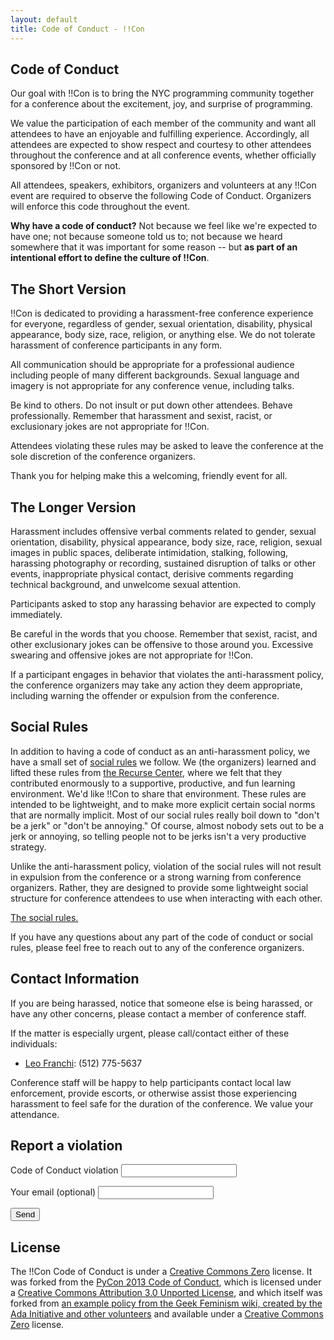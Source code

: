 ```yaml
---
layout: default
title: Code of Conduct - !!Con
---
```


## Code of Conduct

Our goal with !!Con is to bring the NYC programming community together
for a conference about the excitement, joy, and surprise of
programming.

We value the participation of each member of the community and want
all attendees to have an enjoyable and fulfilling
experience. Accordingly, all attendees are expected to show respect
and courtesy to other attendees throughout the conference and at all
conference events, whether officially sponsored by !!Con or not.

All attendees, speakers, exhibitors, organizers and volunteers at any
!!Con event are required to observe the following Code of
Conduct. Organizers will enforce this code throughout the event.

**Why have a code of conduct?** Not because we feel like we're
expected to have one; not because someone told us to; not because we
heard somewhere that it was important for some reason -- but **as part
of an intentional effort to define the culture of !!Con**.

## The Short Version

!!Con is dedicated to providing a harassment-free conference
experience for everyone, regardless of gender, sexual orientation,
disability, physical appearance, body size, race, religion, or
anything else. We do not tolerate harassment of conference
participants in any form.

All communication should be appropriate for a professional audience
including people of many different backgrounds. Sexual language and
imagery is not appropriate for any conference venue, including talks.

Be kind to others. Do not insult or put down other attendees. Behave
professionally. Remember that harassment and sexist, racist, or
exclusionary jokes are not appropriate for !!Con.

Attendees violating these rules may be asked to leave the conference
at the sole discretion of the conference organizers.

Thank you for helping make this a welcoming, friendly event for all.

## The Longer Version

Harassment includes offensive verbal comments related to gender,
sexual orientation, disability, physical appearance, body size, race,
religion, sexual images in public spaces, deliberate intimidation,
stalking, following, harassing photography or recording, sustained
disruption of talks or other events, inappropriate physical contact,
derisive comments regarding technical background, and unwelcome sexual
attention.

Participants asked to stop any harassing behavior are expected to
comply immediately.

Be careful in the words that you choose. Remember that sexist, racist,
and other exclusionary jokes can be offensive to those around
you. Excessive swearing and offensive jokes are not appropriate for
!!Con.

If a participant engages in behavior that violates the anti-harassment
policy, the conference organizers may take any action they deem
appropriate, including warning the offender or expulsion from the
conference.

## Social Rules

In addition to having a code of conduct as an anti-harassment policy,
we have a small set of
[social rules](https://www.recurse.com/manual#sub-sec-social-rules) we
follow. We (the organizers) learned and lifted these rules from
[the Recurse Center](https://www.recurse.com/), where we felt that
they contributed enormously to a supportive, productive, and fun
learning environment. We'd like !!Con to share that environment. These
rules are intended to be lightweight, and to make more explicit
certain social norms that are normally implicit. Most of our social
rules really boil down to "don't be a jerk" or "don't be annoying." Of
course, almost nobody sets out to be a jerk or annoying, so telling
people not to be jerks isn't a very productive strategy.

Unlike the anti-harassment policy, violation of the social rules will
not result in expulsion from the conference or a strong warning from
conference organizers.  Rather, they are designed to provide some
lightweight social structure for conference attendees to use when
interacting with each other.

[The social rules.](https://www.recurse.com/manual#sub-sec-social-rules)
          
If you have any questions about any part of the code of conduct or
social rules, please feel free to reach out to any of the conference
organizers.

## Contact Information

If you are being harassed, notice that someone else is being harassed,
or have any other concerns, please contact a member of conference
staff.

If the matter is especially urgent, please call/contact either of
these individuals:

  * [Leo Franchi](mailto:lfranchi@gmail.com): (512) 775-5637

Conference staff will be happy to help participants contact local law
enforcement, provide escorts, or otherwise assist those experiencing
harassment to feel safe for the duration of the conference. We value
your attendance.
        
## Report a violation
<form action="https://formspree.io/bangbangcon-archive@googlegroups.com" method="POST">

<label for="code of conduct violation">Code of Conduct violation </label>
<input type="text" name="code of conduct violation">

<label for="_replyto">Your email (optional) </label>
<input type="email" name="_replyto">

<input type="submit" value="Send">
</form>

## License

The !!Con Code of Conduct is under a
[Creative Commons Zero](http://creativecommons.org/about/cc0) license.
It was forked from the
[PyCon 2013 Code of Conduct](https://us.pycon.org/2013/about/code-of-conduct/),
which is licensed under a
[Creative Commons Attribution 3.0 Unported License](http://creativecommons.org/licenses/by/3.0/),
and which itself was forked from
[an example policy from the Geek Feminism wiki, created by the Ada Initiative and other volunteers](http://geekfeminism.wikia.com/wiki/Conference_anti-harassment/Policy)
and available under a
[Creative Commons Zero](http://creativecommons.org/about/cc0) license.
